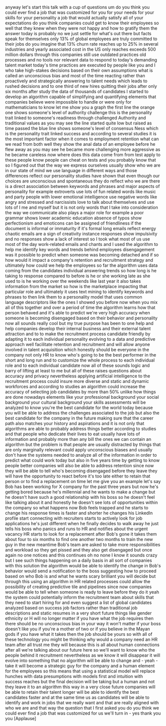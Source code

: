 
anyway let&#39;s start this talk with a cup
of questions um do you think you could
ever find a job that was customized for
you for your needs for your skills for
your personality a job that would
actually satisfy all of your
expectations do you think companies
could get to know their employees so
well that they knew when they were not
happy and how to gratify them the answer
today is probably no we just settle for
what&#39;s out there but facts speak for
themselves only 13% of global employees
are truly committed to their jobs do you
imagine that 13% churn rate reaches up
to 25% in several industries and yearly
associated cost in the US only reaches
exceeds 500 million dollars through this
companies still use outdated practices
old processes and no tools nor relevant
data to respond to today&#39;s demanding
talent market today&#39;s time practices are
executed by people like you and I who
take high-stakes decisions based on
their own assumptions what is called an
unconscious bias and most of the time
reacting rather than proactively and
strategically answering to talent needs
which leads to rushed decisions and to
one third of new hires quitting their
jobs after only six months after study
the data of thousands of candidates I
started to develop an algorithm capable
of simplifying and quantifying elements
that companies believe were impossible
to handle or were only for
mathematicians to know let me show you a
graph the first line the orange one
shows someone&#39;s level of authority
challenge this is the personality trait
linked to someone&#39;s readiness through
challenged Authority and traditional
values as you may see the line started
quite low but raised as time passed the
blue line shows someone&#39;s level of
consensus Ness which is the personality
trait linked
success and according to several studies
it is the most important factor when it
comes to employment retention what can
we read from both well they show the
anal data of an employee before he flew
away as you may see he became more
challenging more aggressive as he became
careless now where does this data come
from from test apply to these people
know people can cheat on tests and you
probably know that so I figured out that
the way we express ourselves usually
show who we are in our state of mind we
use language in different ways and those
differences reflect our personality
studies have shown that even though our
choices are unconscious and spontaneous
they do reflect who we are there is a
direct association between keywords and
phrases and major aspects of personality
for example extroverts use lots of fun
related words like music and party
people with lower emotional intelligence
use negative words like angry and
stressed and narcissists love to talk
about themselves and use lots of I me
and myself but it is not only words that
I take into consideration the way we
communicate also plays a major role for
example a poor grammar shows lower
academic education absence of typos show
perfectionism and emoticons can be
assigned of friendliness if the document
is informal or immaturity if it&#39;s formal
long emails reflect energy chaotic
emails are a sign of creativity instance
responses show impulsivity and no
responses show a lack of interest so I
took what most of us use most of the day
work-related emails and chants and I
used the algorithm to help me identify
key words and trends behind employees
disengagement was it possible to predict
when someone was becoming detached and
if so how would it impact a company&#39;s
retention and recruitment strategy and
ultimately how could we help the
employees so far the algorithm uses data
coming from the candidates individual
answering trends so how long is he
taking to response compared to before is
he or she working late as she used to is
he working over the weekends like last
year it also takes information from the
market so how is the marketplace
impacting that particular role and
ultimately it uses text mining to
identify keywords and phrases to then
link them to a personality model that
uses common language descriptors like
the ones I showed you before
now when you mix all of this together
and over a period of time the algorithm
learns how that person behaved and it&#39;s
able to predict we&#39;re very high accuracy
when someone is becoming disengaged
based on their behavior and personality
now
all sounds really cool but my true
purpose has been to one help and help
companies develop their internal
business and their external talent
attraction and to to make the
recruitment process candidate friendly
by adapting it to each individual
personality evolving to a data and
predictive approach well facilitate
retention and recruitment and will allow
anyone involved in talent acquisition
which honestly should be everyone in the
company not only HR to know who&#39;s going
to be the best performer in the short
and long run and to customize the whole
process to each individual role and to
each individual candidate now all of
these sounds logic and barry of lifting
at least to me but all of these raises
questions about accuracy and privacy
nevertheless applying artificial
intelligence to the recruitment process
could insure more diverse and
static and dynamic workforces and
according to studies an algorithm could
increase the accuracy of selecting job
candidates by more than 50%
unlike how things are done nowadays
elements like your professional
background your social background your
cultural background your skills
assessments will be analyzed to know
you&#39;re the best candidate for the world
today because you will be able to
address the challenges associated to the
job but also the best candidate for the
company in the future making sure that
the career path also matches your
history and aspirations and it is not
only that algorithms are able to
probably address things better according
to studies and that people who dedicate
their lives to eat usually have lots of
information and probably more than any
bill the ones we can contain an
algorithm but the problem is that people
are usually distracted by things that
are only marginally relevant could apply
unconscious biases and usually don&#39;t
have the systems needed to analyze all
of the information in order to predict
what could work today but also in five
years time by getting to know people
better companies will also be able to
address retention since now they will be
able to tell who&#39;s becoming disengaged
before they leave they will have the
opportunity to react before it&#39;s too
late
either to retain that person or to find
a replacement on time let me give you an
example let&#39;s say Bob has been working
for X company for the past three years
but now he&#39;s getting bored because he&#39;s
millennial and he wants to make a change
but he doesn&#39;t have such a good
relationship with his boss so he doesn&#39;t
feel like talking about it and honestly
he doesn&#39;t see lots of opportunities
within the company so what happens now
Bob feels trapped and he starts to
change his response times is faster and
shorter
he changes his LinkedIn profile start
connecting with recruiters starts to
actively look for job applications he&#39;s
just different
when he finally decides to walk away he
just tells his boss who panics and runs
to HR and notifies about the urgent
vacancy HR starts to look for a
replacement after Bob&#39;s gone it takes
them about four to six months to find
one another two months to train the new
guy in the new meantime Bob&#39;s team are
asked to take more responsibilities and
workload so they get pissed and they
also get disengaged but once again no
one notices and this continues oh no
none I know it sounds crazy but I see
such things happening on a daily basis
in all sort of companies with this
solution the algorithm would be able to
identify the change in Bob&#39;s behavior
would send a notification to the boss
suggesting how to proceed based on who
Bob is and what he wants scary brilliant
you will decide but through this using
an algorithm in HR related processes
could allow the possibility of creating
predictive tile and pipelines since now
companies would be able to tell when
someone is ready to leave before they do
it
yeah the system could potentially inform
the recruitment team about skills that
they need to start hiring for and even
suggest a list of global candidates
analyzed based on success job factors
rather than traditional job descriptions
and static resumes
in a very short future things like
gender ethnicity or H will no longer
matter if you have what the job requires
then there should be no unconscious bias
in your way it won&#39;t matter if your boss
doesn&#39;t like you if you&#39;re a mother of
two or if you believe in the Mayan gods
if you have what it takes then the job
should be yours so with all of these
technology you might be thinking why
would a company need an HR team after
all trust me they will because this is
all about human connections after all
we&#39;re talking about our future here so
we&#39;ll want to know who the people behind
it recruitment nevertheless as we know
it will disappear it will evolve into
something that no algorithm will be able
to change and - yeah - take it will
become a strategic guy for the company
and a human element for the employees so
this means that using a statistical
model will replace hunches with data
presumptions with models first and
intuition with success reaches but the
final decision will be taking but a
human and not they leave it to an
algorithm this way in a very close
future companies will be able to retain
their talent longer will be able to
identify the best candidates faster and
at the same time us as candidates will
be able to identify and work in jobs
that we really want and that are really
aligned with who we are and that way the
question that I first asked you do you
think we could ever find a job that was
customized for us we&#39;ll turn in - yes
thank you
you
[Applause]
